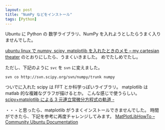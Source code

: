 ```yaml
---
layout: post
title: "NumPy などをインストール"
tags: [Python]
---
```


Ubuntu に Python の 数学ライブラリ、NumPy を入れようとしたらうまく入りませんでした。

[ubuntu linux で numpy, scipy, matplotlib を入れたときのメモ &#8211; my cartesian theater](http://d.hatena.ne.jp/tdm/20080223/1203793774)
のとおりにしたら、うまくいきました。
めでたしめでたし。

ただし、下記のように `svc` を `svn` に変えました。

```
svn co http://svn.scipy.org/svn/numpy/trunk numpy
```

ついでに入れた scipy は FFT とか科学っぽいライブラリ。
matplotlib は matlab 的な複雑なグラフが描けるとか。
こんな感じで使うらしい。
[scipy+matplotlib による 3 元連立常微分方程式の軌道 -](http://d.hatena.ne.jp/ytakenaka/20070106/p1 "Blog ’(Yasuto . Takenaka)")

・・・と思ったら、matplotlib がうまくインストールできませんでした。
時間ができたら、下記を参考に再度チャレンジしてみます。
[MatPlotLibHowTo &#8211; Community Ubuntu Documentation](https://help.ubuntu.com/community/MatPlotLibHowTo)
